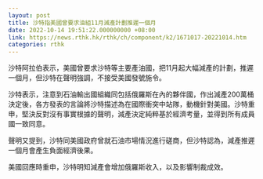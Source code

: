 ```yaml
---
layout: post
title: 沙特指美國曾要求油組11月減產計劃推遲一個月
date: 2022-10-14 19:51:22.000000000 +08:00
link: https://news.rthk.hk/rthk/ch/component/k2/1671017-20221014.htm
categories: rthk
---
```


沙特阿拉伯表示，美國曾要求沙特等主要產油國，把11月起大幅減產的計劃，推遲一個月，但沙特在聲明強調，不接受美國發號施令。

沙特表示，注意到石油輸出國組織同包括俄羅斯在內的夥伴國，作出減產200萬桶決定後，各方發表的言論將沙特描述為在國際衝突中站隊，動機針對美國。沙特重申，堅決反對沒有事實根據的聲明，減產決定純粹基於經濟考量，並得到所有成員國一致同意。

聲明又提到，沙特同美國政府曾就石油市場情況進行磋商，但沙特認為，減產推遲一個月會產生負面經濟後果。

美國回應時重申，沙特明知減產會增加俄羅斯收入，以及影響制裁成效。
